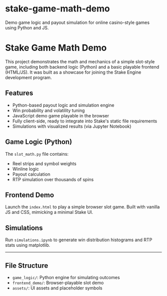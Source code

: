 # stake-game-math-demo
Demo game logic and payout simulation for online casino-style games using Python and JS.
# Stake Game Math Demo 

This project demonstrates the math and mechanics of a simple slot-style game, including both backend logic (Python) and a basic playable frontend (HTML/JS). It was built as a showcase for joining the Stake Engine development program.

## Features

- Python-based payout logic and simulation engine
- Win probability and volatility tuning
- JavaScript demo game playable in the browser
- Fully client-side, ready to integrate into Stake's static file requirements
- Simulations with visualized results (via Jupyter Notebook)

## Game Logic (Python)

The `slot_math.py` file contains:

- Reel strips and symbol weights
- Winline logic
- Payout calculation
- RTP simulation over thousands of spins

## Frontend Demo

Launch the `index.html` to play a simple browser slot game. Built with vanilla JS and CSS, mimicking a minimal Stake UI.

## Simulations

Run `simulations.ipynb` to generate win distribution histograms and RTP stats using matplotlib.

---

## File Structure

- `game_logic/`: Python engine for simulating outcomes
- `frontend_demo/`: Browser-playable slot demo
- `assets/`: UI assets and placeholder symbols

